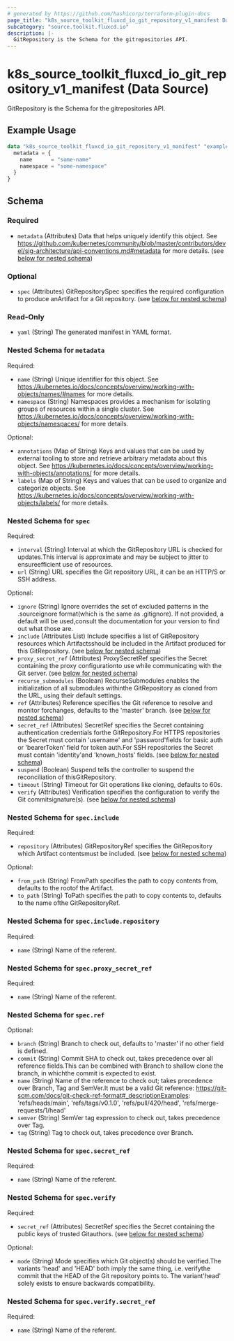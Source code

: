 ```yaml
---
# generated by https://github.com/hashicorp/terraform-plugin-docs
page_title: "k8s_source_toolkit_fluxcd_io_git_repository_v1_manifest Data Source - terraform-provider-k8s"
subcategory: "source.toolkit.fluxcd.io"
description: |-
  GitRepository is the Schema for the gitrepositories API.
---
```


# k8s_source_toolkit_fluxcd_io_git_repository_v1_manifest (Data Source)

GitRepository is the Schema for the gitrepositories API.

## Example Usage

```terraform
data "k8s_source_toolkit_fluxcd_io_git_repository_v1_manifest" "example" {
  metadata = {
    name      = "some-name"
    namespace = "some-namespace"
  }
}
```

<!-- schema generated by tfplugindocs -->
## Schema

### Required

- `metadata` (Attributes) Data that helps uniquely identify this object. See https://github.com/kubernetes/community/blob/master/contributors/devel/sig-architecture/api-conventions.md#metadata for more details. (see [below for nested schema](#nestedatt--metadata))

### Optional

- `spec` (Attributes) GitRepositorySpec specifies the required configuration to produce anArtifact for a Git repository. (see [below for nested schema](#nestedatt--spec))

### Read-Only

- `yaml` (String) The generated manifest in YAML format.

<a id="nestedatt--metadata"></a>
### Nested Schema for `metadata`

Required:

- `name` (String) Unique identifier for this object. See https://kubernetes.io/docs/concepts/overview/working-with-objects/names/#names for more details.
- `namespace` (String) Namespaces provides a mechanism for isolating groups of resources within a single cluster. See https://kubernetes.io/docs/concepts/overview/working-with-objects/namespaces/ for more details.

Optional:

- `annotations` (Map of String) Keys and values that can be used by external tooling to store and retrieve arbitrary metadata about this object. See https://kubernetes.io/docs/concepts/overview/working-with-objects/annotations/ for more details.
- `labels` (Map of String) Keys and values that can be used to organize and categorize objects. See https://kubernetes.io/docs/concepts/overview/working-with-objects/labels/ for more details.


<a id="nestedatt--spec"></a>
### Nested Schema for `spec`

Required:

- `interval` (String) Interval at which the GitRepository URL is checked for updates.This interval is approximate and may be subject to jitter to ensureefficient use of resources.
- `url` (String) URL specifies the Git repository URL, it can be an HTTP/S or SSH address.

Optional:

- `ignore` (String) Ignore overrides the set of excluded patterns in the .sourceignore format(which is the same as .gitignore). If not provided, a default will be used,consult the documentation for your version to find out what those are.
- `include` (Attributes List) Include specifies a list of GitRepository resources which Artifactsshould be included in the Artifact produced for this GitRepository. (see [below for nested schema](#nestedatt--spec--include))
- `proxy_secret_ref` (Attributes) ProxySecretRef specifies the Secret containing the proxy configurationto use while communicating with the Git server. (see [below for nested schema](#nestedatt--spec--proxy_secret_ref))
- `recurse_submodules` (Boolean) RecurseSubmodules enables the initialization of all submodules withinthe GitRepository as cloned from the URL, using their default settings.
- `ref` (Attributes) Reference specifies the Git reference to resolve and monitor forchanges, defaults to the 'master' branch. (see [below for nested schema](#nestedatt--spec--ref))
- `secret_ref` (Attributes) SecretRef specifies the Secret containing authentication credentials forthe GitRepository.For HTTPS repositories the Secret must contain 'username' and 'password'fields for basic auth or 'bearerToken' field for token auth.For SSH repositories the Secret must contain 'identity'and 'known_hosts' fields. (see [below for nested schema](#nestedatt--spec--secret_ref))
- `suspend` (Boolean) Suspend tells the controller to suspend the reconciliation of thisGitRepository.
- `timeout` (String) Timeout for Git operations like cloning, defaults to 60s.
- `verify` (Attributes) Verification specifies the configuration to verify the Git commitsignature(s). (see [below for nested schema](#nestedatt--spec--verify))

<a id="nestedatt--spec--include"></a>
### Nested Schema for `spec.include`

Required:

- `repository` (Attributes) GitRepositoryRef specifies the GitRepository which Artifact contentsmust be included. (see [below for nested schema](#nestedatt--spec--include--repository))

Optional:

- `from_path` (String) FromPath specifies the path to copy contents from, defaults to the rootof the Artifact.
- `to_path` (String) ToPath specifies the path to copy contents to, defaults to the name ofthe GitRepositoryRef.

<a id="nestedatt--spec--include--repository"></a>
### Nested Schema for `spec.include.repository`

Required:

- `name` (String) Name of the referent.



<a id="nestedatt--spec--proxy_secret_ref"></a>
### Nested Schema for `spec.proxy_secret_ref`

Required:

- `name` (String) Name of the referent.


<a id="nestedatt--spec--ref"></a>
### Nested Schema for `spec.ref`

Optional:

- `branch` (String) Branch to check out, defaults to 'master' if no other field is defined.
- `commit` (String) Commit SHA to check out, takes precedence over all reference fields.This can be combined with Branch to shallow clone the branch, in whichthe commit is expected to exist.
- `name` (String) Name of the reference to check out; takes precedence over Branch, Tag and SemVer.It must be a valid Git reference: https://git-scm.com/docs/git-check-ref-format#_descriptionExamples: 'refs/heads/main', 'refs/tags/v0.1.0', 'refs/pull/420/head', 'refs/merge-requests/1/head'
- `semver` (String) SemVer tag expression to check out, takes precedence over Tag.
- `tag` (String) Tag to check out, takes precedence over Branch.


<a id="nestedatt--spec--secret_ref"></a>
### Nested Schema for `spec.secret_ref`

Required:

- `name` (String) Name of the referent.


<a id="nestedatt--spec--verify"></a>
### Nested Schema for `spec.verify`

Required:

- `secret_ref` (Attributes) SecretRef specifies the Secret containing the public keys of trusted Gitauthors. (see [below for nested schema](#nestedatt--spec--verify--secret_ref))

Optional:

- `mode` (String) Mode specifies which Git object(s) should be verified.The variants 'head' and 'HEAD' both imply the same thing, i.e. verifythe commit that the HEAD of the Git repository points to. The variant'head' solely exists to ensure backwards compatibility.

<a id="nestedatt--spec--verify--secret_ref"></a>
### Nested Schema for `spec.verify.secret_ref`

Required:

- `name` (String) Name of the referent.
